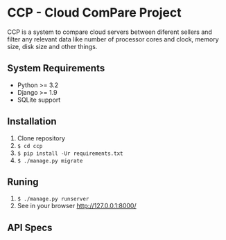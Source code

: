 CCP - Cloud ComPare Project
===========================

CCP is a system to compare cloud servers between diferent sellers and filter any relevant data like number of processor cores and clock, memory size, disk size and other things.


System Requirements
-------------------
- Python >= 3.2
- Django >= 1.9
- SQLite support


Installation
------------
1. Clone repository
2. `$ cd ccp`
3. `$ pip install -Ur requirements.txt`
4. `$ ./manage.py migrate`


Runing
------
1. `$ ./manage.py runserver`
2. See in your browser http://127.0.0.1:8000/


API Specs
---------

